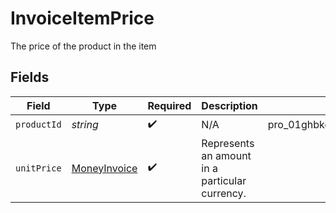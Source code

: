 # InvoiceItemPrice

The price of the product in the item



## Fields

| Field                                               | Type                                                | Required                                            | Description                                         | Example                                             |
| --------------------------------------------------- | --------------------------------------------------- | --------------------------------------------------- | --------------------------------------------------- | --------------------------------------------------- |
| `productId`                                         | *string*                                            | :heavy_check_mark:                                  | N/A                                                 | pro_01ghbkd0frb9k95cnhwd1bxpvk                      |
| `unitPrice`                                         | [MoneyInvoice](../../models/shared/moneyinvoice.md) | :heavy_check_mark:                                  | Represents an amount in a particular currency.      |                                                     |